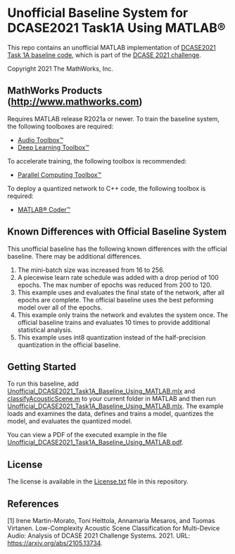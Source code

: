 # Unofficial Baseline System for DCASE2021 Task1A Using MATLAB&reg;

This repo contains an unofficial MATLAB implementation of [DCASE2021 Task 1A baseline code](https://github.com/marmoi/dcase2021_task1a_baseline), which is part of the [DCASE 2021 challenge](http://dcase.community/).

Copyright 2021 The MathWorks, Inc.

## MathWorks Products (http://www.mathworks.com)
Requires MATLAB release R2021a or newer.
To train the baseline system, the following toolboxes are required:

- [Audio Toolbox&trade;](https://www.mathworks.com/products/audio.html)
- [Deep Learning Toolbox&trade;](https://www.mathworks.com/products/deep-learning.html)

To accelerate training, the following toolbox is recommended:

- [Parallel Computing Toolbox&trade;](https://www.mathworks.com/products/parallel-computing.html)

To deploy a quantized network to C++ code, the following toolbox is required:

- [MATLAB&reg; Coder&trade;](https://www.mathworks.com/products/parallel-computing.html)

## Known Differences with Official Baseline System
This unofficial baseline has the following known differences with the official baseline. There may be additional differences.

1. The mini-batch size was increased from 16 to 256.
2. A piecewise learn rate schedule was added with a drop period of 100 epochs. The max number of epochs was reduced from 200 to 120.
3. This example uses and evaluates the final state of the network, after all epochs are complete. The official baseline uses the best peforming model over all of the epochs.
4. This example only trains the network and evalutes the system once. The official baseline trains and evaluates 10 times to provide additional statistical analysis.
5. This example uses int8 quantization instead of the half-precision quantization in the official baseline.

## Getting Started
To run this baseline, add [Unofficial_DCASE2021_Task1A_Baseline_Using_MATLAB.mlx](https://github.com/mathworks/Baseline-MATLAB-DCASE/blob/main/Unofficial_DCASE2021_Task1A_Baseline_Using_MATLAB.mlx) and [classifyAcousticScene.m](https://github.com/mathworks/Baseline-MATLAB-DCASE/blob/main/classifyAcousticScene.m) to your current folder in MATLAB and then run [Unofficial_DCASE2021_Task1A_Baseline_Using_MATLAB.mlx](https://github.com/mathworks/Baseline-MATLAB-DCASE/blob/main/Unofficial_DCASE2021_Task1A_Baseline_Using_MATLAB.mlx). The example loads and examines the data, defines and trains a model, quantizes the model, and evaluates the quantized model. 

You can view a PDF of the executed example in the file [Unofficial_DCASE2021_Task1A_Baseline_Using_MATLAB.pdf](https://github.com/mathworks/Baseline-MATLAB-DCASE/blob/main/Unofficial_DCASE2021_Task1A_Baseline_Using_MATLAB.pdf).

## License
The license is available in the [License.txt](https://github.com/mathworks/Baseline-MATLAB-DCASE/blob/main/Unofficial_DCASE2021_Task1A_Baseline_Using_MATLAB.pdf) file in this repository.

## References
[1] Irene Martin-Morato, Toni Heittola, Annamaria Mesaros, and Tuomas Virtanen. Low-Complexity Acoustic Scene Classification for Multi-Device Audio: Analysis of DCASE 2021 Challenge Systems. 2021. URL: https://arxiv.org/abs/2105.13734.
